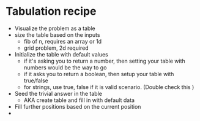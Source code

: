 # Tabulation recipe

- Visualize the problem as a table
- size the table based on the inputs
  - fib of n, requires an array or 1d
  - grid problem, 2d required
- Initialize the table with default values
  - if it's asking you to return a number, then setting your table with numbers would be the way to go
  - if it asks you to return a boolean, then setup your table with true/false
  - for strings, use true, false if it is valid scenario. (Double check this )
- Seed the trivial answer in the table
  - AKA create table and fill in with default data
- Fill further positions based on the current position
-

